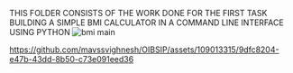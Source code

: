 THIS FOLDER CONSISTS OF THE WORK DONE FOR THE FIRST TASK BUILDING A SIMPLE BMI CALCULATOR 
IN A COMMAND LINE INTERFACE USING PYTHON 
![bmi main](https://github.com/mavssvighnesh/OIBSIP/assets/109013315/1807329d-08dd-4ad8-b06c-128b14df021f)


https://github.com/mavssvighnesh/OIBSIP/assets/109013315/9dfc8204-e47b-43dd-8b50-c73e091eed36

